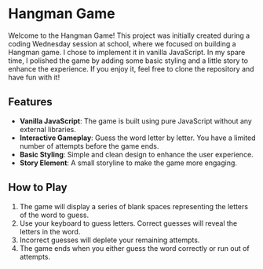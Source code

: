 # Hangman Game

Welcome to the Hangman Game! This project was initially created during a coding Wednesday session at school, where we focused on building a Hangman game. I chose to implement it in vanilla JavaScript. In my spare time, I polished the game by adding some basic styling and a little story to enhance the experience. If you enjoy it, feel free to clone the repository and have fun with it!

## Features

- **Vanilla JavaScript**: The game is built using pure JavaScript without any external libraries.
- **Interactive Gameplay**: Guess the word letter by letter. You have a limited number of attempts before the game ends.
- **Basic Styling**: Simple and clean design to enhance the user experience.
- **Story Element**: A small storyline to make the game more engaging.

## How to Play

1. The game will display a series of blank spaces representing the letters of the word to guess.
2. Use your keyboard to guess letters. Correct guesses will reveal the letters in the word.
3. Incorrect guesses will deplete your remaining attempts.
4. The game ends when you either guess the word correctly or run out of attempts.

